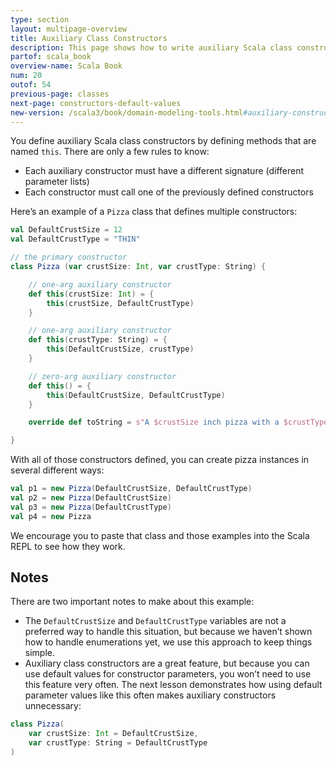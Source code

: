 ```yaml
---
type: section
layout: multipage-overview
title: Auxiliary Class Constructors
description: This page shows how to write auxiliary Scala class constructors, including several examples of the syntax.
partof: scala_book
overview-name: Scala Book
num: 20
outof: 54
previous-page: classes
next-page: constructors-default-values
new-version: /scala3/book/domain-modeling-tools.html#auxiliary-constructors
---
```



You define auxiliary Scala class constructors by defining methods that are named `this`. There are only a few rules to know:

- Each auxiliary constructor must have a different signature (different parameter lists)
- Each constructor must call one of the previously defined constructors

Here’s an example of a `Pizza` class that defines multiple constructors:

```scala
val DefaultCrustSize = 12
val DefaultCrustType = "THIN"

// the primary constructor
class Pizza (var crustSize: Int, var crustType: String) {

    // one-arg auxiliary constructor
    def this(crustSize: Int) = {
        this(crustSize, DefaultCrustType)
    }

    // one-arg auxiliary constructor
    def this(crustType: String) = {
        this(DefaultCrustSize, crustType)
    }

    // zero-arg auxiliary constructor
    def this() = {
        this(DefaultCrustSize, DefaultCrustType)
    }

    override def toString = s"A $crustSize inch pizza with a $crustType crust"

}
```

With all of those constructors defined, you can create pizza instances in several different ways:

```scala
val p1 = new Pizza(DefaultCrustSize, DefaultCrustType)
val p2 = new Pizza(DefaultCrustSize)
val p3 = new Pizza(DefaultCrustType)
val p4 = new Pizza
```

We encourage you to paste that class and those examples into the Scala REPL to see how they work.


## Notes

There are two important notes to make about this example:

- The `DefaultCrustSize` and `DefaultCrustType` variables are not a preferred way to handle this situation, but because we haven’t shown how to handle enumerations yet, we use this approach to keep things simple.
- Auxiliary class constructors are a great feature, but because you can use default values for constructor parameters, you won’t need to use this feature very often. The next lesson demonstrates how using default parameter values like this often makes auxiliary constructors unnecessary:

```scala
class Pizza(
    var crustSize: Int = DefaultCrustSize, 
    var crustType: String = DefaultCrustType
)
```
